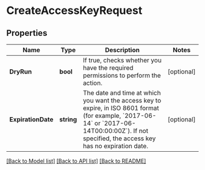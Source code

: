 # CreateAccessKeyRequest

## Properties

Name | Type | Description | Notes
------------ | ------------- | ------------- | -------------
**DryRun** | **bool** | If true, checks whether you have the required permissions to perform the action. | [optional] 
**ExpirationDate** | **string** | The date and time at which you want the access key to expire, in ISO 8601 format (for example, &#x60;2017-06-14&#x60; or &#x60;2017-06-14T00:00:00Z&#x60;). If not specified, the access key has no expiration date. | [optional] 

[[Back to Model list]](../README.md#documentation-for-models) [[Back to API list]](../README.md#documentation-for-api-endpoints) [[Back to README]](../README.md)


